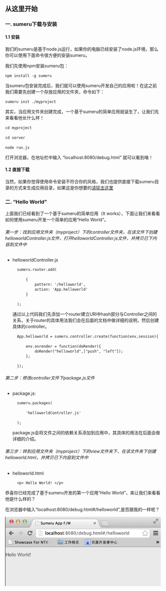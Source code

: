 ## 从这里开始


### 一. sumeru下载与安装


#### 1.1 安装

我们的sumeru是基于node.js运行，如果你的电脑已经安装了node.js环境，那么你可以使用下面命令很方便的安装sumeru。

我们先使用npm安装sumeru包：

	npm install -g sumeru
	
当sumeru包安装完成后，我们就可以使用sumeru开发自己的应用啦！在这之前我们需要先创建一个存放应用的文件夹，命令如下：

	sumeru init ./myproject
	
其实，当应用文件夹创建完成，一个基于sumeru的简单应用就诞生了，让我们先来看看他长什么样！

	cd myproject
	
	cd server
	
	node run.js
	
打开浏览器，在地址栏中输入 “localhost:8080/debug.html” 就可以看到咯！



#### 1.2 直接下载

当然，如果你觉得使用命令安装不符合你的风格，我们也提供直接下载sumeru目录的方式来生成应用目录，如果这是你想要的[请猛击这里](http://baidu.com)


### 二. “Hello World”


上面我们已经看到了一个基于sumeru的简单应用（It works），下面让我们来看看如何使用sumeru开发一个简单的应用“Hello World”。


###### 第一步：找到应用文件夹（myproject）下的controller文件夹，在该文件下创建helloworldController.js文件，打开helloworldController.js文件，并拷贝已下内容到文件中


* helloworldController.js


		sumeru.router.add(

			{
				pattern: '/helloworld',
				action: 'App.helloworld'
			}

		);

	通过以上代码我们先添加一个router建立URl中hash部分与Controller之间的关系，关于router的具体用法我们会在后面的文档中做详细的说明，然后创建具体的controller。
	
		App.helloworld = sumeru.controller.create(function(env,session){

			env.onrender = function(doRender){
				doRender("helloworld",["push", "left"]);
			};

		});	
	
###### 第二步：修改controller文件下package.js文件


* package.js:

		sumeru.packages(

			'helloworldController.js'

		);

	package.js会将文件之间的依赖关系添加到应用中，其具体的用法在后面会做详细的介绍。

	

###### 第三步：转到应用文件夹（myproject）下的view文件夹下，在该文件夹下创建helloworld.html，并拷贝已下内容到文件中

* helloworld.html

	
		<p> Hello World! </p>
		


恭喜你已经完成了基于sumeru开发的第一个应用“Hello World”，来让我们来看看他是什么样的？

在浏览器中输入“localhost:8080/debug.html#/helloworld”,是否跟我的一样呢？

![](images/intro_2_1.png)

	 
	